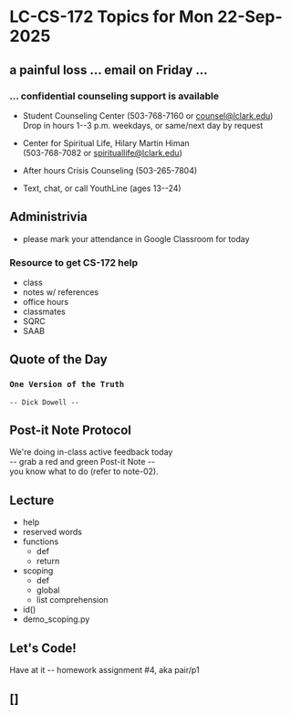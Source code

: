 # LC-CS-172 Topics for Mon 22-Sep-2025

##  a painful loss ... email on Friday ...

### ... confidential counseling support is available

  * Student Counseling Center  (503-768-7160 or counsel@lclark.edu)  
    Drop in hours 1--3 p.m. weekdays, or same/next day by request

  * Center for Spiritual Life, Hilary Martin Himan  
    (503-768-7082 or spirituallife@lclark.edu)

  *	After hours Crisis Counseling (503-265-7804)

  *	Text, chat, or call YouthLine (ages 13--24)

## Administrivia

* please mark your attendance in Google Classroom for today

### Resource to get CS-172 help

* class
* notes w/ references
* office hours
* classmates
* SQRC
* SAAB

## Quote of the Day

### ``One Version of the Truth``

    -- Dick Dowell --

## Post-it Note Protocol

We're doing in-class active feedback today  
-- grab a red and green Post-it Note --  
you know what to do (refer to note-02).

## Lecture

* help
* reserved words
* functions
  - def
  - return
* scoping
  - def
  - global
  - list comprehension
* id()
* demo_scoping.py

## Let's Code!

Have at it -- homework assignment #4, aka pair/p1

## []
